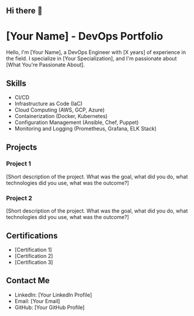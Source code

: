 ## Hi there 👋

<!--
**amagarola/amagarola** is a ✨ _special_ ✨ repository because its `README.md` (this file) appears on your GitHub profile.

Here are some ideas to get you started:

- 🔭 I’m currently working on ...
- 🌱 I’m currently learning ...
- 👯 I’m looking to collaborate on ...
- 🤔 I’m looking for help with ...
- 💬 Ask me about ...
- 📫 How to reach me: ...
- 😄 Pronouns: ...
- ⚡ Fun fact: ...
-->
# [Your Name] - DevOps Portfolio

Hello, I'm [Your Name], a DevOps Engineer with [X years] of experience in the field. I specialize in [Your Specialization], and I'm passionate about [What You're Passionate About].

## Skills

- CI/CD
- Infrastructure as Code (IaC)
- Cloud Computing (AWS, GCP, Azure)
- Containerization (Docker, Kubernetes)
- Configuration Management (Ansible, Chef, Puppet)
- Monitoring and Logging (Prometheus, Grafana, ELK Stack)

## Projects

### Project 1

[Short description of the project. What was the goal, what did you do, what technologies did you use, what was the outcome?]

### Project 2

[Short description of the project. What was the goal, what did you do, what technologies did you use, what was the outcome?]

## Certifications

- [Certification 1]
- [Certification 2]
- [Certification 3]

## Contact Me

- LinkedIn: [Your LinkedIn Profile]
- Email: [Your Email]
- GitHub: [Your GitHub Profile]

